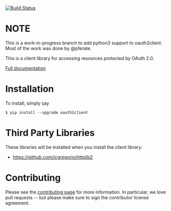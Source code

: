 [![Build Status](https://travis-ci.org/google/oauth2client.svg?branch=master)](https://travis-ci.org/google/oauth2client)

NOTE
====

This is a work-in-progress branch to add python3 support to oauth2client. Most
of the work was done by @pferate.

This is a client library for accessing resources protected by OAuth 2.0.

[Full documentation](http://google.github.io/oauth2client/)

Installation
============

To install, simply say

    $ pip install --upgrade oauth2client


Third Party Libraries
=====================

These libraries will be installed when you install the client library:

* https://github.com/jcgregorio/httplib2

Contributing
============

Please see the
[contributing page](http://google.github.io/oauth2client/contributing.html)
for more information. In particular, we love pull requests -- but please make
sure to sign the contributor license agreement.
